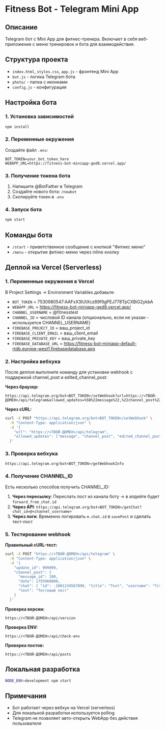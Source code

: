# Fitness Bot - Telegram Mini App

## Описание
Telegram бот с Mini App для фитнес-тренера. Включает в себя веб-приложение с меню тренировок и бота для взаимодействия.

## Структура проекта
- `index.html`, `styles.css`, `app.js` - фронтенд Mini App
- `bot.js` - логика Telegram бота
- `photo/` - папка с иконками
- `config.js` - конфигурация

## Настройка бота

### 1. Установка зависимостей
```bash
npm install
```

### 2. Переменные окружения
Создайте файл `.env`:
```
BOT_TOKEN=your_bot_token_here
WEBAPP_URL=https://fitness-bot-miniapp-ged8.vercel.app/
```

### 3. Получение токена бота
1. Напишите @BotFather в Telegram
2. Создайте нового бота: `/newbot`
3. Скопируйте токен в `.env`

### 4. Запуск бота
```bash
npm start
```

## Команды бота
- `/start` - приветственное сообщение с кнопкой "Фитнес меню"
- `/menu` - открытие фитнес-меню через inline кнопку

## Деплой на Vercel (Serverless)

### 1. Переменные окружения в Vercel
В Project Settings → Environment Variables добавьте:
- `BOT_TOKEN` = 7530980547:AAFxX3IUtXcz89f9gPEJ778TpCXBiG2ykbA
- `WEBAPP_URL` = https://fitness-bot-miniapp-ged8.vercel.app/
- `CHANNEL_USERNAME` = @fitnesstest
- `CHANNEL_ID` = числовой ID канала (опционально, если не указан - используется CHANNEL_USERNAME)
- `FIREBASE_PROJECT_ID` = ваш_project_id
- `FIREBASE_CLIENT_EMAIL` = ваш_client_email
- `FIREBASE_PRIVATE_KEY` = ваш_private_key
- `FIREBASE_DATABASE_URL` = https://fitness-bot-miniapp-default-rtdb.europe-west1.firebasedatabase.app

### 2. Настройка вебхука
После деплоя выполните команду для установки webhook с поддержкой channel_post и edited_channel_post:

**Через браузер:**
```
https://api.telegram.org/bot<BOT_TOKEN>/setWebhook?url=https://<ТВОЙ-ДОМЕН>/api/telegram&allowed_updates=%5B%22message%22,%22channel_post%22,%22edited_channel_post%22%5D
```

**Через cURL:**
```bash
curl -X POST "https://api.telegram.org/bot<BOT_TOKEN>/setWebhook" \
  -H "Content-Type: application/json" \
  -d '{
    "url": "https://<ТВОЙ-ДОМЕН>/api/telegram",
    "allowed_updates": ["message", "channel_post", "edited_channel_post"]
  }'
```

### 3. Проверка вебхука
```
https://api.telegram.org/bot<BOT_TOKEN>/getWebhookInfo
```

### 4. Получение CHANNEL_ID
Есть несколько способов получить CHANNEL_ID:

1. **Через пересылку**: Переслать пост из канала боту → в апдейте будет `forward_from_chat.id`
2. **Через API**: `https://api.telegram.org/bot<BOT_TOKEN>/getChat?chat_id=@<channel_username>`
3. **Через логи**: Временно логировать `m.chat.id` в `savePost` и сделать тест-пост

### 5. Тестирование webhook
**Правильный cURL-тест:**
```bash
curl -X POST "https://<ТВОЙ-ДОМЕН>/api/telegram" \
  -H "Content-Type: application/json" \
  -d '{
    "update_id": 999999,
    "channel_post": {
      "message_id": 100,
      "date": 1755960000,
      "chat": { "id": -1001234567890, "title": "Test", "username": "fitnesstest", "type": "channel" },
      "text": "Тестовый пост"
    }
  }'
```

**Проверка версии:**
```
https://<ТВОЙ-ДОМЕН>/api/version
```

**Проверка ENV:**
```
https://<ТВОЙ-ДОМЕН>/api/check-env
```

**Проверка постов:**
```
https://<ТВОЙ-ДОМЕН>/api/posts
```

## Локальная разработка
```bash
NODE_ENV=development npm start
```

## Примечания
- Бот работает через вебхук на Vercel (serverless)
- Для локальной разработки используется polling
- Telegram не позволяет авто-открыть WebApp без действия пользователя

